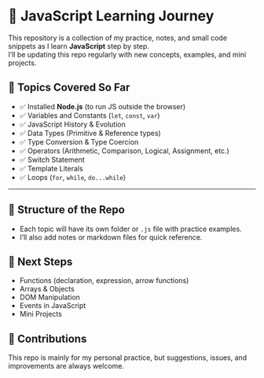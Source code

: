 # 🚀 JavaScript Learning Journey

This repository is a collection of my practice, notes, and small code snippets as I learn **JavaScript** step by step.  
I’ll be updating this repo regularly with new concepts, examples, and mini projects.  

## 📌 Topics Covered So Far  

- ✅ Installed **Node.js** (to run JS outside the browser)  
- ✅ Variables and Constants (`let`, `const`, `var`)  
- ✅ JavaScript History & Evolution  
- ✅ Data Types (Primitive & Reference types)  
- ✅ Type Conversion & Type Coercion  
- ✅ Operators (Arithmetic, Comparison, Logical, Assignment, etc.)  
- ✅ Switch Statement  
- ✅ Template Literals  
- ✅ Loops (`for`, `while`, `do...while`)

---
## 📂 Structure of the Repo  

- Each topic will have its own folder or `.js` file with practice examples.  
- I’ll also add notes or markdown files for quick reference.

## 🎯 Next Steps  

- Functions (declaration, expression, arrow functions)  
- Arrays & Objects  
- DOM Manipulation  
- Events in JavaScript  
- Mini Projects  

## 🤝 Contributions  

This repo is mainly for my personal practice, but suggestions, issues, and improvements are always welcome.  









